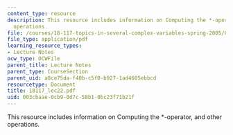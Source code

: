 ```yaml
---
content_type: resource
description: This resource includes information on Computing the *-operator, and other
  operations.
file: /courses/18-117-topics-in-several-complex-variables-spring-2005/003cbaae0cb90d7c58b10bc23f71b21f_18117_lec22.pdf
file_type: application/pdf
learning_resource_types:
- Lecture Notes
ocw_type: OCWFile
parent_title: Lecture Notes
parent_type: CourseSection
parent_uid: a8ce75da-f40b-c5f0-b927-1ad4605ebbcd
resourcetype: Document
title: 18117_lec22.pdf
uid: 003cbaae-0cb9-0d7c-58b1-0bc23f71b21f
---
```

This resource includes information on Computing the *-operator, and other operations.

